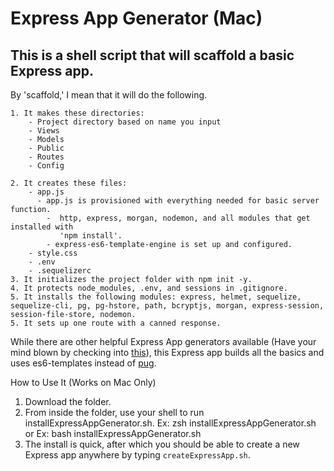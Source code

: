 # Express App Generator (Mac)

## This is a shell script that will scaffold a basic Express app. 
By 'scaffold,' I mean that it will do the following.

    1. It makes these directories:
        - Project directory based on name you input
        - Views
        - Models
        - Public
        - Routes
        - Config

    2. It creates these files:
        - app.js
          - app.js is provisioned with everything needed for basic server function.
            -  http, express, morgan, nodemon, and all modules that get installed with 
               'npm install'.
            - express-es6-template-engine is set up and configured.
        - style.css
        - .env
        - .sequelizerc
    3. It initializes the project folder with npm init -y.
    4. It protects node_modules, .env, and sessions in .gitignore.
    5. It installs the following modules: express, helmet, sequelize, sequelize-cli, pg, pg-hstore, path, bcryptjs, morgan, express-session, session-file-store, nodemon.
    5. It sets up one route with a canned response. 

While there are other helpful Express App generators available (Have your mind blown by checking into [this](https://code.visualstudio.com/docs/nodejs/nodejs-tutorial#_an-Express-application)), this Express app builds all the basics and uses es6-templates instead of [pug](pugjs.org). 

How to Use It (Works on Mac Only)
1. Download the folder. 
2. From inside the folder, use your shell to run installExpressAppGenerator.sh.
    Ex: zsh installExpressAppGenerator.sh
    or
    Ex: bash installExpressAppGenerator.sh
3. The install is quick, after which you should be able to create a new Express app anywhere by typing `createExpressApp.sh`. 

